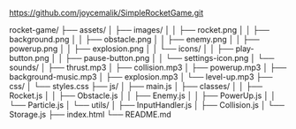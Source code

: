 https://github.com/joycemalik/SimpleRocketGame.git

rocket-game/
├── assets/
│   ├── images/
│   │   ├── rocket.png
│   │   ├── background.png
│   │   ├── obstacle.png
│   │   ├── enemy.png
│   │   ├── powerup.png
│   │   ├── explosion.png
│   │   └── icons/
│   │       ├── play-button.png
│   │       ├── pause-button.png
│   │       └── settings-icon.png
│   └── sounds/
│       ├── thrust.mp3
│       ├── collision.mp3
│       ├── powerup.mp3
│       ├── background-music.mp3
│       ├── explosion.mp3
│       └── level-up.mp3
├── css/
│   └── styles.css
├── js/
│   ├── main.js
│   ├── classes/
│   │   ├── Rocket.js
│   │   ├── Obstacle.js
│   │   ├── Enemy.js
│   │   ├── PowerUp.js
│   │   └── Particle.js
│   └── utils/
│       ├── InputHandler.js
│       ├── Collision.js
│       └── Storage.js
├── index.html
└── README.md

